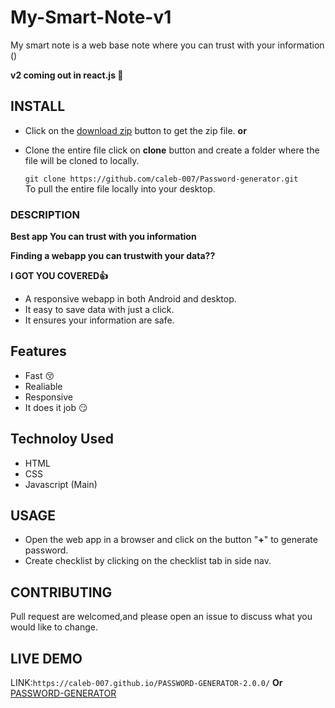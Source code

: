 # My-Smart-Note-v1
My smart note is a web base note where you can trust with your information () 
 
**v2 coming out in react.js 📍**

## INSTALL
 * Click on the [download zip](https://github.com/caleb-007/My-Smart-Note-v1/archive/master.zip) button to get the zip file.
                     **or**
 * Clone the entire file click on **clone** button and create a folder where the file will be cloned to locally.
     
   ```git clone https://github.com/caleb-007/Password-generator.git```\
  To pull the entire file locally into your desktop.
### DESCRIPTION
**Best app You can trust with you information**

**Finding a webapp you can trustwith your data??**
 
**I GOT YOU COVERED👍**
* A responsive webapp in both Android and desktop.
* It easy to save data with just a click.
* It ensures your information are safe.

## Features
 - Fast 😚
 - Realiable 
 - Responsive 
 - It does it job 😏

## Technoloy Used 
 - HTML
 - CSS
 - Javascript (Main)
 
## USAGE 
* Open the web app in a browser and click on the button "**+**" to generate password.
* Create checklist by clicking on the checklist tab in side nav.

## CONTRIBUTING 
 Pull request are welcomed,and please open an issue to discuss what you would like to change.
## LIVE DEMO
  LINK:```https://caleb-007.github.io/PASSWORD-GENERATOR-2.0.0/```
**Or**
[PASSWORD-GENERATOR](https://caleb-007.github.io/PASSWORD-GENERATOR-2.0.0/)

